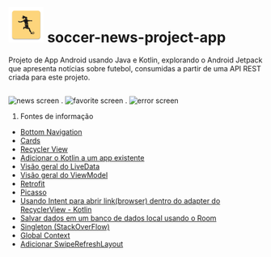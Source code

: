 # <img src="https://github.com/vinipanjos/soccer-news-project-app/blob/master/app/src/main/res/mipmap-xxxhdpi/ic_launcher.png" alt="jokenpo" width="70"/>  soccer-news-project-app
Projeto de App Android usando Java e Kotlin, explorando o Android Jetpack que apresenta notícias sobre futebol, consumidas a partir de uma API REST criada para este projeto. 

##
<img src="https://cdn.discordapp.com/attachments/984476455461351424/992156224177061908/unknown.png" alt="news screen" width="250"/>               .            <img src="https://cdn.discordapp.com/attachments/984476455461351424/992156420772466849/unknown.png" alt="favorite screen" width="250"/>               .            <img src="https://cdn.discordapp.com/attachments/984476455461351424/992167680574509128/unknown.png" alt="error screen" width="250"/>


1. Fontes de informação
  - [Bottom Navigation](https://material.io/components/bottom-navigation)
  - [Cards](https://material.io/components/cards#anatomy)
  - [Recycler View](https://developer.android.com/guide/topics/ui/layout/recyclerview?hl=pt-br#kotlin)
  - [Adicionar o Kotlin a um app existente ](https://developer.android.com/kotlin/add-kotlin#groovy)
  - [Visão geral do LiveData](https://developer.android.com/topic/libraries/architecture/livedata)
  - [Visão geral do ViewModel](https://developer.android.com/topic/libraries/architecture/viewmodel)
  - [Retrofit](https://github.com/square/retrofit)
  - [Picasso](https://github.com/square/picasso)
  - [Usando Intent para abrir link(browser) dentro do adapter do RecyclerView - Kotlin](https://stackoverflow.com/questions/55999815/how-to-make-intent-to-browser-inside-the-adapter-of-recyclyrview)
  - [Salvar dados em um banco de dados local usando o Room ](https://developer.android.com/training/data-storage/room)
  - [Singleton (StackOverFlow)](https://stackoverflow.com/questions/21604243/correct-implementation-of-initialization-on-demand-holder-idiom)
  - [Global Context](https://stackoverflow.com/questions/14057273/android-singleton-with-global-context/14057777#14057777)
  - [Adicionar SwipeRefreshLayout](https://developer.android.com/training/swipe/add-swipe-interface)
